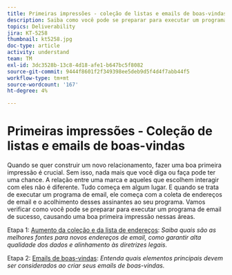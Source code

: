 ```yaml
---
title: Primeiras impressões - coleção de listas e emails de boas-vindas
description: Saiba como você pode se preparar para executar um programa de email de sucesso, causando uma boa primeira impressão.
topics: Deliverability
jira: KT-5258
thumbnail: kt5258.jpg
doc-type: article
activity: understand
team: TM
exl-id: 3dc3528b-13c8-4d18-afe1-b647bc5f8082
source-git-commit: 9444f8601f2f349398ee5deb9d5f4d4f7abb44f5
workflow-type: tm+mt
source-wordcount: '167'
ht-degree: 4%

---
```


# Primeiras impressões - Coleção de listas e emails de boas-vindas

Quando se quer construir um novo relacionamento, fazer uma boa primeira impressão é crucial. Sem isso, nada mais que você diga ou faça pode ter uma chance. A relação entre uma marca e aqueles que escolhem interagir com eles não é diferente. Tudo começa em algum lugar. E quando se trata de executar um programa de email, ele começa com a coleta de endereços de email e o acolhimento desses assinantes ao seu programa. Vamos verificar como você pode se preparar para executar um programa de email de sucesso, causando uma boa primeira impressão nessas áreas.

Etapa 1: [Aumento da coleção e da lista de endereços](/help/first-impressions/address-collection-and-list-growth.md):
*Saiba quais são as melhores fontes para novos endereços de email, como garantir alta qualidade dos dados e alinhamento às diretrizes legais.*

Etapa 2: [Emails de boas-vindas](/help/first-impressions/welcome-emails.md):
*Entenda quais elementos principais devem ser considerados ao criar seus emails de boas-vindas.*
